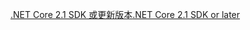 [<span data-ttu-id="efad3-101">.NET Core 2.1 SDK 或更新版本</span><span class="sxs-lookup"><span data-stu-id="efad3-101">.NET Core 2.1 SDK or later</span></span>](https://www.microsoft.com/net/download/all)
